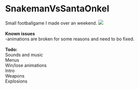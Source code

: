 # SnakemanVsSantaOnkel
Small footballgame I made over an weekend.
<img src="https://i.imgur.com/aSzCaOc.png"></br>
</br>
<b>Known issues</b></br>
-animations are broken for some reasons and need to bo fixed.</br>
</br>
<b>Todo:</b></br>
Sounds and music</br>
Menus</br>
Win/lose animations</br>
Intro</br>
Weapons</br>
Explosions</br>

